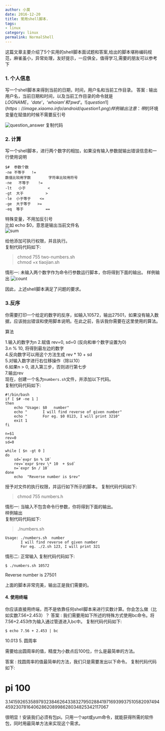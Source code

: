 ```yaml
---
author: 小莫
date: 2016-12-20
title: 常用shell脚本.
tags:
- linux
category: linux
permalink: NormalShell
---
```

这篇文章主要介绍了5个实用的shell脚本面试题和答案,给出的脚本堪称编码规范，麻雀虽小，异常处理，友好提示，一应俱全，值得学习,需要的朋友可以参考下
<!-- more -->


### 1. 个人信息
写一个shell脚本来得到当前的日期，时间，用户名和当前工作目录。
答案 : 输出用户名，当前日期和时间，以及当前工作目录的命令就是
$LOGNAME，‘date’，‘who i am’ 和 ’pwd‘。
![question1](https://image.xiaomo.info/android/question1.png)
样例输出
注意：带$的环境变量在赋值的时候不需要反引号

![question_answer](https://image.xiaomo.info/android/question_answer.png)
复制代码

### 2. 计算
写一个shell脚本，进行两个数字的相加，如果没有输入参数就输出错误信息和一行使用说明
```
$#  参数个数
-ne 不等于   !=
数值比较用字数        字符串比较用符号
-ne   不等于    !=
-lt   小于          <
-gt  大于          >
-le  小于等于    <=
-ge  大于等于   >=
-eq  等于          ==
```

特殊变量，不用加反引号   
比如 echo $0，意思是输出当前文件名   
![sum](https://image.xiaomo.info/android/sum.png)

给他添加可执行权限，并且执行。    
复制代码代码如下:   
>chmod 755 two-numbers.sh   
>chmod +x tiaojian.sh   

情形一: 未输入两个数字作为命令行参数运行脚本，你将得到下面的输出。
样例输出
![count](https://image.xiaomo.info/android/count.png)

因此，上述shell脚本满足了问题的要求。  
 
### 3.反序   
你需要打印一个给定的数字的反序，如输入10572，输出27501，如果没有输入数据，应该抛出错误和使用脚本说明。在此之前，告诉我你需要在这里使用的算法。

算法

1.输入的数字为n 
2.赋值 rev=0, sd=0 (反向和单个数字设置为0)           
3.n % 10, 将得到最左边的数字          
4.反向数字可以用这个方法生成 rev * 10 + sd              
5.对输入数字进行右位移操作（除以10）          
6.如果n > 0, 进入第三步，否则进行第七步              
7.输出rev                  
现在，创建一个名为`numbers.sh`文件，并添加以下代码。              
复制代码代码如下:   

```
#!/bin/bash 
if [ $# -ne 1 ] 
then 
    echo "Usage: $0   number" 
    echo "       I will find reverse of given number" 
    echo "       For eg. $0 0123, I will print 3210" 
    exit 1 
fi 
 
n=$1 
rev=0 
sd=0 
 
while [ $n -gt 0 ] 
do 
    sd=`expr $n % 10` 
    rev=`expr $rev \* 10  + $sd` 
    n=`expr $n / 10` 
done 
    echo  "Reverse number is $rev"
```

授予对文件的执行权限，并运行如下所示的脚本。
复制代码代码如下:
>chmod 755 numbers.h

情形一: 当输入不包含命令行参数，你将得到下面的输出。   
样例输出  
复制代码代码如下:   

>./numbers.sh
 
```
Usage: ./numbers.sh  number 
       I will find reverse of given number 
       For eg. ./2.sh 123, I will print 321
```

情形二: 正常输入
复制代码代码如下:  

`$ ./numbers.sh 10572 `
 
Reverse number is 27501

上面的脚本非常完美，输出正是我们需要的。   


####  4. 使用终端
你应该直接用终端，而不是依靠任何shell脚本来进行实数计算。你会怎么做（比如实数7.56+2.453）？
答案 : 我们需要用如下所述的特殊方式使用bc命令。将7.56+2.453作为输入通过管道进入bc中。
复制代码代码如下:

`$ echo 7.56 + 2.453 | bc`
 
10.013
5. 圆周率

需要给出圆周率的值，精度为小数点后100位，什么是最简单的方法。

答案 : 找圆周率的值最简单的方法，我们只是需要发出以下命令。
复制代码代码如下:

# pi 100 
 
3.141592653589793238462643383279502884197169399375105820974944592307816406286208998628034825342117067

很明显！安装我们必须有包pi。只用一个apt或yum命令，就能获得所需的软件包，同时用最简单方法来实现这个需求。
